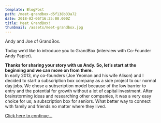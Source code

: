 ```yaml
---
template: BlogPost
path: /meet-grandbox-d5f138b33a72
date: 2018-02-06T16:25:00.000Z
title: Meet GrandBox!
thumbnail: /assets/meet-grandbox.jpg
---
```

<!--StartFragment-->

Andy and Joe of GrandBox.

Today we’d like to introduce you to GrandBox (interview with Co-Founder Andy Papier).

**Thanks for sharing your story with us Andy. So, let’s start at the beginning and we can move on from there.**\
In early 2013, my co-founders (Joe Yeoman and his wife Alison) and I decided to start a subscription box company as a side project to our normal day jobs. We chose a subscription model because of the low barrier to entry and the potential for growth without a lot of capital investment. After brainstorming ideas and researching other companies, it was a very easy choice for us; a subscription box for seniors. What better way to connect with family and friends no matter where they lived.

[Click here to continue…](http://voyagechicago.com/interview/meet-andy-papier-grandbox-started-company-apartment-wicker-park/)

<!--EndFragment-->
